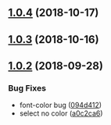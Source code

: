 <a name="1.0.4"></a>
## [1.0.4](https://github.com/tinper-bee/tinper-bee-core/compare/v1.0.3...v1.0.4) (2018-10-17)



<a name="1.0.3"></a>
## [1.0.3](https://github.com/tinper-bee/tinper-bee-core/compare/v1.0.2...v1.0.3) (2018-10-16)



<a name="1.0.2"></a>
## [1.0.2](https://github.com/tinper-bee/tinper-bee-core/compare/094d412...v1.0.2) (2018-09-28)


### Bug Fixes

* font-color bug ([094d412](https://github.com/tinper-bee/tinper-bee-core/commit/094d412))
* select no color ([a0c2ca6](https://github.com/tinper-bee/tinper-bee-core/commit/a0c2ca6))




